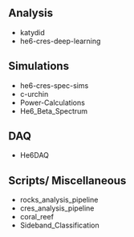## Analysis

- katydid
- he6-cres-deep-learning

## Simulations
- he6-cres-spec-sims
- c-urchin
- Power-Calculations
- He6_Beta_Spectrum


## DAQ
- He6DAQ

## Scripts/ Miscellaneous
- rocks_analysis_pipeline
- cres_analysis_pipeline
- coral_reef
- Sideband_Classification
